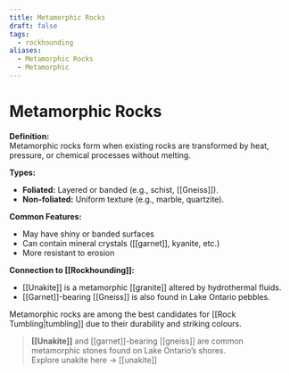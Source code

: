 ```yaml
---
title: Metamorphic Rocks
draft: false
tags:
  - rockhounding
aliases:
  - Metamorphic Rocks
  - Metamorphic
---
```

# Metamorphic Rocks

**Definition:**  
Metamorphic rocks form when existing rocks are transformed by heat, pressure, or chemical processes without melting.

**Types:**  
- **Foliated:** Layered or banded (e.g., schist, [[Gneiss]]).  
- **Non-foliated:** Uniform texture (e.g., marble, quartzite).  

**Common Features:**  
- May have shiny or banded surfaces  
- Can contain mineral crystals ([[garnet]], kyanite, etc.)  
- More resistant to erosion  

**Connection to [[Rockhounding]]:**  
- [[Unakite]] is a metamorphic [[granite]] altered by hydrothermal fluids.  
- [[Garnet]]-bearing [[Gneiss]] is also found in Lake Ontario pebbles.  

Metamorphic rocks are among the best candidates for [[Rock Tumbling|tumbling]] due to their durability and striking colours.  


> **[[Unakite]]** and [[garnet]]-bearing [[gneiss]] are common metamorphic stones found on Lake Ontario’s shores.  
> Explore unakite here → [[unakite]]

